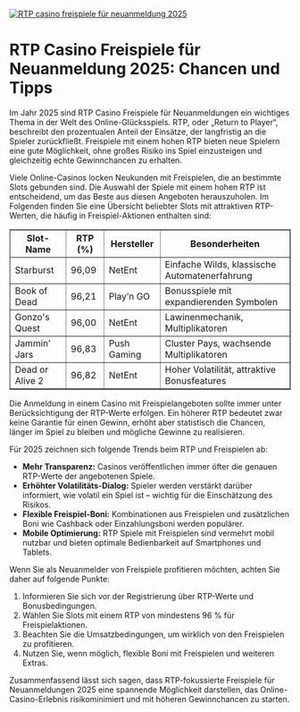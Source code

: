[![RTP casino freispiele für neuanmeldung 2025](https://123-caf.pages.dev/gitsignup.png)](https://vrmoo.ru/Bt82HjjY)

<h1>RTP Casino Freispiele für Neuanmeldung 2025: Chancen und Tipps</h1>  <p>Im Jahr 2025 sind RTP Casino Freispiele für Neuanmeldungen ein wichtiges Thema in der Welt des Online-Glücksspiels. RTP, oder „Return to Player“, beschreibt den prozentualen Anteil der Einsätze, der langfristig an die Spieler zurückfließt. Freispiele mit einem hohen RTP bieten neue Spielern eine gute Möglichkeit, ohne großes Risiko ins Spiel einzusteigen und gleichzeitig echte Gewinnchancen zu erhalten.</p>  <p>Viele Online-Casinos locken Neukunden mit Freispielen, die an bestimmte Slots gebunden sind. Die Auswahl der Spiele mit einem hohen RTP ist entscheidend, um das Beste aus diesen Angeboten herauszuholen. Im Folgenden finden Sie eine Übersicht beliebter Slots mit attraktiven RTP-Werten, die häufig in Freispiel-Aktionen enthalten sind:</p>  <table border="1" cellpadding="5" cellspacing="0">   <thead>     <tr>       <th>Slot-Name</th>       <th>RTP (%)</th>       <th>Hersteller</th>       <th>Besonderheiten</th>     </tr>   </thead>   <tbody>     <tr>       <td>Starburst</td>       <td>96,09</td>       <td>NetEnt</td>       <td>Einfache Wilds, klassische Automatenerfahrung</td>     </tr>     <tr>       <td>Book of Dead</td>       <td>96,21</td>       <td>Play’n GO</td>       <td>Bonusspiele mit expandierenden Symbolen</td>     </tr>     <tr>       <td>Gonzo's Quest</td>       <td>96,00</td>       <td>NetEnt</td>       <td>Lawinenmechanik, Multiplikatoren</td>     </tr>     <tr>       <td>Jammin' Jars</td>       <td>96,83</td>       <td>Push Gaming</td>       <td>Cluster Pays, wachsende Multiplikatoren</td>     </tr>     <tr>       <td>Dead or Alive 2</td>       <td>96,82</td>       <td>NetEnt</td>       <td>Hoher Volatilität, attraktive Bonusfeatures</td>     </tr>   </tbody> </table>  <p>Die Anmeldung in einem Casino mit Freispielangeboten sollte immer unter Berücksichtigung der RTP-Werte erfolgen. Ein höherer RTP bedeutet zwar keine Garantie für einen Gewinn, erhöht aber statistisch die Chancen, länger im Spiel zu bleiben und mögliche Gewinne zu realisieren.</p>  <p>Für 2025 zeichnen sich folgende Trends beim RTP und Freispielen ab:</p>  <ul>   <li><strong>Mehr Transparenz:</strong> Casinos veröffentlichen immer öfter die genauen RTP-Werte der angebotenen Spiele.</li>   <li><strong>Erhöhter Volatilitäts-Dialog:</strong> Spieler werden verstärkt darüber informiert, wie volatil ein Spiel ist – wichtig für die Einschätzung des Risikos.</li>   <li><strong>Flexible Freispiel-Boni:</strong> Kombinationen aus Freispielen und zusätzlichen Boni wie Cashback oder Einzahlungsboni werden populärer.</li>   <li><strong>Mobile Optimierung:</strong> RTP Spiele mit Freispielen sind vermehrt mobil nutzbar und bieten optimale Bedienbarkeit auf Smartphones und Tablets.</li> </ul>  <p>Wenn Sie als Neuanmelder von Freispiele profitieren möchten, achten Sie daher auf folgende Punkte:</p>  <ol>   <li>Informieren Sie sich vor der Registrierung über RTP-Werte und Bonusbedingungen.</li>   <li>Wählen Sie Slots mit einem RTP von mindestens 96 % für Freispielaktionen.</li>   <li>Beachten Sie die Umsatzbedingungen, um wirklich von den Freispielen zu profitieren.</li>   <li>Nutzen Sie, wenn möglich, flexible Boni mit Freispielen und weiteren Extras.</li> </ol>  <p>Zusammenfassend lässt sich sagen, dass RTP-fokussierte Freispiele für Neuanmeldungen 2025 eine spannende Möglichkeit darstellen, das Online-Casino-Erlebnis risikominimiert und mit höheren Gewinnchancen zu starten.</p>